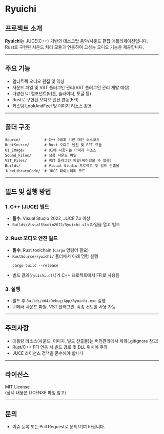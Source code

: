 # Ryuichi

## 프로젝트 소개

**Ryuichi**는 JUCE(C++) 기반의 데스크탑 음악/사운드 편집 애플리케이션입니다.  
Rust로 구현된 사운드 처리 모듈과 연동하여 고성능 오디오 기능을 제공합니다.

---

## 주요 기능

- 멀티트랙 오디오 편집 및 믹싱
- 사운드 파일 및 VST 플러그인 관리(VST 플러그인 관리 개발 예정)
- 다양한 UI 컴포넌트(버튼, 슬라이더, 토글 등)
- Rust로 구현된 오디오 엔진 연동(FFI)
- 커스텀 LookAndFeel 및 이미지 리소스 활용

---

## 폴더 구조

```
Source/           # C++ JUCE 기반 메인 소스코드
RustSource/       # Rust 오디오 엔진 및 FFI 모듈
UI_Image/         # UI에 사용되는 이미지 리소스
Sound_Files/      # 샘플 사운드 파일
VST_Files/        # VST 플러그인 파일(비어있을 수 있음)
Builds/           # Visual Studio 프로젝트 및 빌드 산출물
JuceLibraryCode/  # JUCE 라이브러리 코드
```

---

## 빌드 및 실행 방법

### 1. C++ (JUCE) 빌드

- **필수:** Visual Studio 2022, JUCE 7.x 이상
- `Builds/VisualStudio2022/Ryuichi.sln` 파일을 열고 빌드

### 2. Rust 오디오 엔진 빌드

- **필수:** Rust toolchain (`cargo` 명령어 필요)
- `RustSource/ryuichi/` 폴더에서 아래 명령 실행
    ```
    cargo build --release
    ```
- 빌드 결과(`ryuichi.dll`)가 C++ 프로젝트에서 FFI로 사용됨

### 3. 실행

- 빌드 후 `Builds/x64/Debug/App/Ryuichi.exe` 실행
- UI에서 사운드 파일, VST 플러그인, 각종 컨트롤 사용 가능

---

## 주의사항

- 대용량 리소스(사운드, 이미지, 빌드 산출물)는 버전관리에서 제외(.gitignore 참고)
- Rust/C++ FFI 연동 시 빌드 경로 및 DLL 위치에 주의
- JUCE 라이선스 정책을 준수해야 합니다

---

## 라이선스

MIT License  
(상세 내용은 LICENSE 파일 참고)

---

## 문의

- 이슈 등록 또는 Pull Request로 문의/기여 바랍니다.
